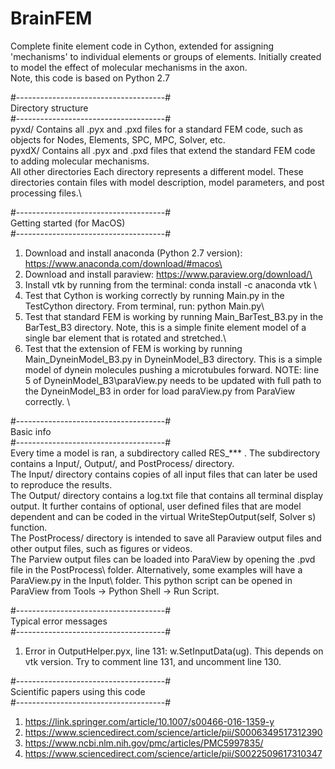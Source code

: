 # BrainFEM
Complete finite element code in Cython, extended for assigning 'mechanisms' to individual elements or groups of elements. Initially created to model the effect of molecular mechanisms in the axon.\
Note, this code is based on Python 2.7

#-------------------------------------#\
Directory structure\
#-------------------------------------#\
pyxd/                     Contains all .pyx and .pxd files for a standard FEM code, such as objects for Nodes, Elements, SPC, MPC, Solver, etc.\
pyxdX/                    Contains all .pyx and .pxd files that extend the standard FEM code to adding molecular mechanisms.\
All other directories     Each directory represents a different model. These directories contain files with model description, model parameters, and post processing files.\


#-------------------------------------#\
Getting started (for MacOS)\
#-------------------------------------#
1) Download and install anaconda (Python 2.7 version): https://www.anaconda.com/download/#macos\
2) Download and install paraview: https://www.paraview.org/download/\
3) Install vtk by running from the terminal: conda install -c anaconda vtk \
4) Test that Cython is working correctly by running Main.py in the TestCython directory. From terminal, run: python Main.py\
5) Test that standard FEM is working by running Main_BarTest_B3.py in the BarTest_B3 directory. Note, this is a simple finite element model of a single bar element that is rotated and stretched.\
6) Test that the extension of FEM is working by running Main_DyneinModel_B3.py in DyneinModel_B3 directory. This is a simple model of dynein molecules pushing a microtubules forward. NOTE: line 5 of DyneinModel_B3\paraView.py needs to be updated with full path to the DyneinModel_B3 in order for load paraView.py from ParaView correctly. \

#-------------------------------------#\
Basic info\
#-------------------------------------#\
Every time a model is ran, a subdirectory called RES_*** . The subdirectory contains a Input/, Output/, and PostProcess/ directory.\
The Input/ directory contains copies of all input files that can later be used to reproduce the results.\
The Output/ directory contains a log.txt file that contains all terminal display output. It further contains of optional, user defined files that are model dependent and can be coded in the virtual WriteStepOutput(self, Solver s) function.\
The PostProcess/ directory is intended to save all Paraview output files and other output files, such as figures or videos.\
The Parview output files can be loaded into ParaView by opening the .pvd file in the PostProcess\ folder. Alternatively, some examples will have a ParaView.py in the Input\ folder. This python script can be opened in ParaView from Tools -> Python Shell -> Run Script.

#-------------------------------------#\
Typical error messages\
#-------------------------------------#
1) Error in OutputHelper.pyx, line 131: w.SetInputData(ug). This depends on vtk version. Try to comment line 131, and uncomment line 130.

#-------------------------------------#\
Scientific papers using this code\
#-------------------------------------#
1) https://link.springer.com/article/10.1007/s00466-016-1359-y
2) https://www.sciencedirect.com/science/article/pii/S0006349517312390
3) https://www.ncbi.nlm.nih.gov/pmc/articles/PMC5997835/
4) https://www.sciencedirect.com/science/article/pii/S0022509617310347
